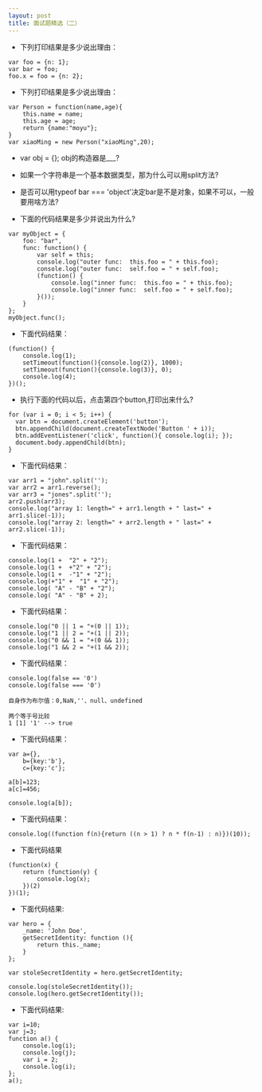 ```yaml
---
layout: post
title: 面试题精选（二）
---
```

-  下列打印结果是多少说出理由：

```
var foo = {n: 1};
var bar = foo;
foo.x = foo = {n: 2};
```

- 下列打印结果是多少说出理由：

```
var Person = function(name,age){
    this.name = name;
    this.age = age;
    return {name:"moyu"};
}
var xiaoMing = new Person("xiaoMing",20);
```

- var obj = {}; obj的构造器是___?

- 如果一个字符串是一个基本数据类型，那为什么可以用split方法?

- 是否可以用typeof bar === 'object'决定bar是不是对象，如果不可以，一般要用啥方法?


- 下面的代码结果是多少并说出为什么?

```
var myObject = {
    foo: "bar",
    func: function() {
        var self = this;
        console.log("outer func:  this.foo = " + this.foo);
        console.log("outer func:  self.foo = " + self.foo);
        (function() {
            console.log("inner func:  this.foo = " + this.foo);
            console.log("inner func:  self.foo = " + self.foo);
        }());
    }
};
myObject.func();
```


- 下面代码结果：

```
(function() {
    console.log(1); 
    setTimeout(function(){console.log(2)}, 1000); 
    setTimeout(function(){console.log(3)}, 0); 
    console.log(4);
})();
```

- 执行下面的代码以后，点击第四个button,打印出来什么?

```
for (var i = 0; i < 5; i++) {
  var btn = document.createElement('button');
  btn.appendChild(document.createTextNode('Button ' + i));
  btn.addEventListener('click', function(){ console.log(i); });
  document.body.appendChild(btn);
}
```

- 下面代码结果：

```
var arr1 = "john".split('');
var arr2 = arr1.reverse();
var arr3 = "jones".split('');
arr2.push(arr3);
console.log("array 1: length=" + arr1.length + " last=" + arr1.slice(-1));
console.log("array 2: length=" + arr2.length + " last=" + arr2.slice(-1));
```

- 下面代码结果：

```
console.log(1 +  "2" + "2");
console.log(1 +  +"2" + "2");
console.log(1 +  -"1" + "2");
console.log(+"1" +  "1" + "2");
console.log( "A" - "B" + "2");
console.log( "A" - "B" + 2);
```

- 下面代码结果：

```
console.log("0 || 1 = "+(0 || 1));
console.log("1 || 2 = "+(1 || 2));
console.log("0 && 1 = "+(0 && 1));
console.log("1 && 2 = "+(1 && 2));
```

- 下面代码结果：

```
console.log(false == '0')
console.log(false === '0')
```

```
自身作为布尔值：0,NaN,''、null、undefined

两个等于号比较
1 [1] '1' --> true

```

- 下面代码结果：

```
var a={},
    b={key:'b'},
    c={key:'c'};

a[b]=123;
a[c]=456;

console.log(a[b]);
```

- 下面代码结果：

```
console.log((function f(n){return ((n > 1) ? n * f(n-1) : n)})(10));
```

- 下面代码结果

```
(function(x) {
    return (function(y) {
        console.log(x);
    })(2)
})(1);
```

- 下面代码结果:

```
var hero = {
    _name: 'John Doe',
    getSecretIdentity: function (){
        return this._name;
    }
};

var stoleSecretIdentity = hero.getSecretIdentity;

console.log(stoleSecretIdentity());
console.log(hero.getSecretIdentity());
```

- 下面代码结果:

```
var i=10;  
var j=3;  
function a() {  
    console.log(i);
    console.log(j); 
    var i = 2;  
    console.log(i);
};  
a();  
```

